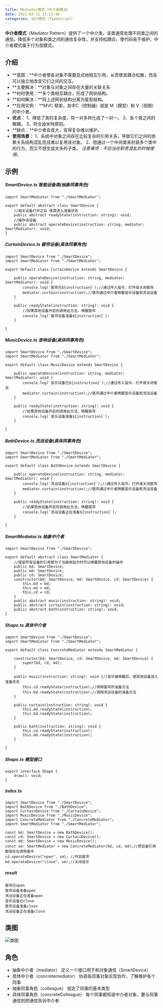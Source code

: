 ```yaml
---
title: Mediator模式（中介者模式）
date: 2021-03-11 21:12:40
categories: 设计模式（TypeScript）
---
```

**中介者模式**（Mediator Pattern）提供了一个中介类，该类通常处理不同类之间的通信，降低多个对象和类之间的通信复杂性，并支持松耦合，使代码易于维护。中介者模式属于行为型模式。
## 介绍
- **意图：**中介者使各对象不需要显式地相互引用，从而使其耦合松散，而且可以独立地改变它们之间的交互。
- **主要解决：**对象与对象之间存在大量的关联关系
- **何时使用：**多个类相互耦合，形成了网状结构。
- **如何解决：**将上述网状结构分离为星型结构。
- **应用实例： **MVC 框架，其中C（控制器）就是 M（模型）和 V（视图）的中介者。
- **优点：**
1、降低了类的复杂度，将一对多转化成了一对一。 
2、各个类之间的解耦。 
3、符合迪米特原则。
- **缺点：**中介者会庞大，变得复杂难以维护。
- **使用场景：**
 1、系统中对象之间存在比较复杂的引用关系，导致它们之间的依赖关系结构混乱而且难以复用该对象。
 2、想通过一个中间类来封装多个类中的行为，而又不想生成太多的子类。
*注意事项：不应当在职责混乱的时候使用。*
## 示例
##### SmartDevice.ts 智能设备类(抽象同事角色)
```
import SmartMediator from "./SmartMediator";

export default abstract class SmartDevice {
    //相关设备打开之后 使其进入准备状态
    public abstract readyState(instruction: string): void;
    //操作该设备
    public abstract operateDevice(instruction: string, mediator: SmartMediator): void;
}
```
##### CurtainDevice.ts 窗帘设备(具体同事角色)
```
import SmartDevice from "./SmartDevice";
import SmartMediator from "./SmartMediator";

export default class CurtainDevice extends SmartDevice {

    public operateDevice(instruction: string, mediator: SmartMediator): void {
        console.log(`窗帘已${instruction}`);//通过传入指令，打开或关闭窗帘
        mediator.curtain(instruction);//窗帘通过中介者唤醒音乐设备和洗浴设备
    }

    public readyState(instruction: string): void {
        //如果其他设备开启则调用此方法，唤醒窗帘
        console.log(`窗帘设备准备${instruction}`);
    }

}
```
##### MusicDevice.ts 音响设备(具体同事角色)
```
import SmartDevice from "./SmartDevice";
import SmartMediator from "./SmartMediator";

export default class MusicDevice extends SmartDevice {

    public operateDevice(instruction: string, mediator: SmartMediator): void {
        console.log(`音乐设备已${instruction}`);//通过传入指令，打开或关闭窗帘
        mediator.curtain(instruction);//窗帘通过中介者唤醒音乐设备和洗浴设备
    }

    public readyState(instruction: string): void {
        //如果其他设备开启则调用此方法，唤醒窗帘
        console.log(`音乐设备准备${instruction}`);
    }

}
```
##### BathDevice.ts 洗浴设备(具体同事角色)
```
import SmartDevice from "./SmartDevice";
import SmartMediator from "./SmartMediator";

export default class BathDevice extends SmartDevice {

    public operateDevice(instruction: string, mediator: SmartMediator): void {
        console.log(`洗浴设备${instruction}`);//通过传入指令，打开或关闭窗帘
        mediator.curtain(instruction);//窗帘通过中介者唤醒音乐设备和洗浴设备
    }

    public readyState(instruction: string): void {
        //如果其他设备开启则调用此方法，唤醒窗帘
        console.log(`洗浴设备正在准备${instruction}`);
    }

}
```
##### SmartMediator.ts 抽象中介者
```
import SmartDevice from "./SmartDevice";

export default abstract class SmartMediator {
    //保留所有设备的引用是为了当接收指令时可以唤醒其他设备的操作
    public bd: SmartDevice;
    public md: SmartDevice;
    public cd: SmartDevice;
    constructor(bd: SmartDevice, md: SmartDevice, cd: SmartDevice) {
        this.bd = bd;
        this.md = md;
        this.cd = cd;
    }
    public abstract music(instruction: string): void;
    public abstract curtain(instruction: string): void;
    public abstract bath(instruction: string): void;
}

```
##### Shape.ts 具体中介者
```
import SmartDevice from "./SmartDevice";
import SmartMediator from "./SmartMediator";

export default class ConcreteMediator extends SmartMediator {

    constructor(bd: SmartDevice, cd: SmartDevice, md: SmartDevice) {
        super(bd, cd, md);
    }

    public music(instruction: string): void {//音乐被唤醒后，使其他设备进入准备状态
        this.cd.readyState(instruction);//调用窗帘的准备方法
        this.bd.readyState(instruction);//调用洗浴设备的准备方法
    }

    public curtain(instruction: string): void {
        this.md.readyState(instruction);
        this.bd.readyState(instruction);
    }

    public bath(instruction: string): void {
        this.cd.readyState(instruction);
        this.md.readyState(instruction);
    }

}

```
##### Shape.ts 模型接口
```
export interface Shape {
    draw(): void;
}
```
##### index.ts 
```
import SmartDevice from "./SmartDevice";
import BathDevice from "./BathDevice";
import CurtainDevice from "./CurtainDevice";
import MusicDevice from "./MusicDevice";
import ConcreteMediator from "./ConcreteMediator";
import SmartMediator from "./SmartMediator";

const bd: SmartDevice = new BathDevice();
const cd: SmartDevice = new CurtainDevice();
const md: SmartDevice = new MusicDevice();
const sm: SmartMediator = new ConcreteMediator(bd, cd, md);//把设备引用都保存在调停者中
cd.operateDevice("open", sm); //开启窗帘
md.operateDevice("close", sm);//关闭音乐

```
##### result
```
窗帘已open
窗帘设备准备open
洗浴设备正在准备open
音乐设备已close
窗帘设备准备close
洗浴设备正在准备close
```
## 类图
![类图](https://upload-images.jianshu.io/upload_images/10024246-c92933af9be4cd59.png?imageMogr2/auto-orient/strip%7CimageView2/2/w/1240)


## 角色
- 抽象中介者（mediator）
定义一个接口用于和对象通信（SmartDevice）
- 具体中介者（concretemediator）
协调各同事对象实现协作，了解维护各个同事
- 抽象同事角色（colleague）
规定了同事的基本类型
- 具体同事角色（concreteColleague）
每个同事都知道中介者对象，要与同事通信则把通信告诉中介者
